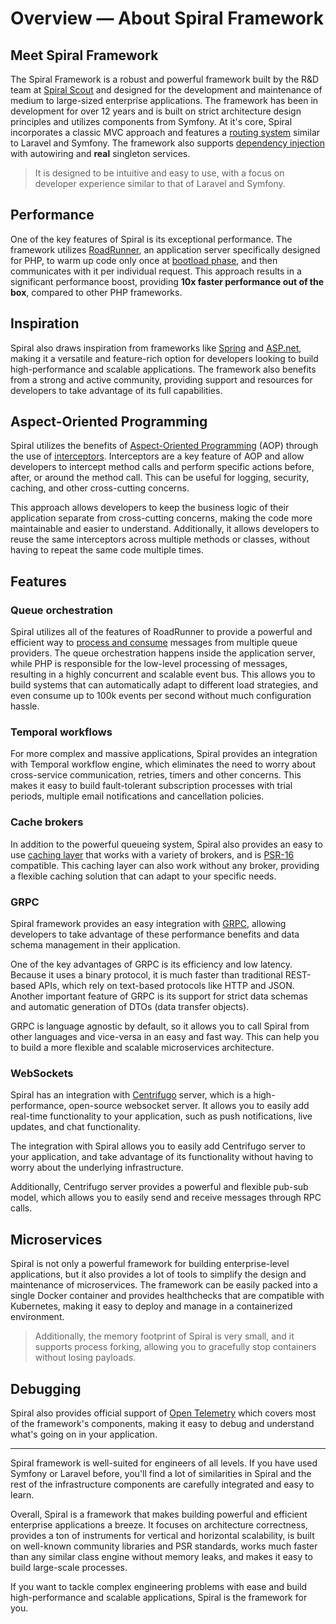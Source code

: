 # Overview — About Spiral Framework

## Meet Spiral Framework

The Spiral Framework is a robust and powerful framework built by the R&D team at [Spiral Scout](https://spiralscout.com/) and
designed for the development and maintenance of medium to large-sized enterprise applications. The framework has been in development 
for over 12 years and is built on strict architecture design principles and utilizes components from Symfony. At it's core, Spiral 
incorporates a classic MVC approach and features a [routing system](../http/routing.md) similar to Laravel and Symfony. The framework 
also supports [dependency injection](../framework/container.md) with autowiring and **real** singleton services.

> It is designed to be intuitive and easy to use, with a focus on developer experience similar to that of
> Laravel and Symfony.

## Performance

One of the key features of Spiral is its exceptional performance. The framework
utilizes [RoadRunner](../start/server.md), an application server specifically designed for PHP, to warm up code
only once at [bootload phase](../framework/lifecycle.md), and then communicates with it per individual request. This
approach results in a significant performance boost, providing **10x faster performance out of the box**, compared to
other PHP frameworks.

## Inspiration

Spiral also draws inspiration from frameworks like [Spring](https://spring.io/)
and [ASP.net](https://dotnet.microsoft.com/en-us/apps/aspnet), making it a versatile and feature-rich option for
developers looking to build high-performance and scalable applications. The framework also benefits from a strong and
active community, providing support and resources for developers to take advantage of its full capabilities.

## Aspect-Oriented Programming

Spiral utilizes the benefits
of [Aspect-Oriented Programming](https://en.wikipedia.org/wiki/Aspect-oriented_programming) (AOP) through the use of
[interceptors](../framework/interceptors.md). Interceptors are a key feature of AOP and allow developers to intercept
method calls and perform specific actions before, after, or around the method call. This can be useful for logging,
security, caching, and other cross-cutting concerns.

This approach allows developers to keep the business logic of their application separate from cross-cutting concerns,
making the code more maintainable and easier to understand. Additionally, it allows developers to reuse the same
interceptors across multiple methods or classes, without having to repeat the same code multiple times.

## Features

### Queue orchestration

Spiral utilizes all of the features of RoadRunner to provide a powerful and efficient way
to [process and consume](../queue/configuration.md) messages from multiple queue providers. The queue orchestration
happens inside the application server, while PHP is responsible for the low-level processing of messages, resulting in
a highly concurrent and scalable event bus. This allows you to build systems that can automatically adapt to different
load strategies, and even consume up to 100k events per second without much configuration hassle.

### Temporal workflows

For more complex and massive applications, Spiral provides an integration with Temporal workflow engine, which
eliminates the need to worry about cross-service communication, retries, timers and other concerns. This makes it easy
to build fault-tolerant subscription processes with trial periods, multiple email notifications and cancellation
policies.

### Cache brokers

In addition to the powerful queueing system, Spiral also provides an easy to use [caching layer](../basics/cache.md)
that works with a variety of brokers, and is [PSR-16](https://www.php-fig.org/psr/psr-16/) compatible. This caching
layer can also work without any broker, providing a flexible caching solution that can adapt to your specific needs.

### GRPC

Spiral framework provides an easy integration with [GRPC](../grpc/configuration.md), allowing developers to take
advantage of these performance benefits and data schema management in their application.

One of the key advantages of GRPC is its efficiency and low latency. Because it uses a binary protocol, it is much
faster than traditional REST-based APIs, which rely on text-based protocols like HTTP and JSON. Another important
feature of GRPC is its support for strict data schemas and automatic generation of DTOs (data transfer objects).

GRPC is language agnostic by default, so it allows you to call Spiral from other languages and vice-versa in an easy and
fast way. This can help you to build a more flexible and scalable microservices architecture.

### WebSockets

Spiral has an integration with [Centrifugo](../websockets/configuration.md) server, which is a high-performance,
open-source websocket server. It allows you to easily add real-time functionality to your application, such as push
notifications, live updates, and chat functionality.

The integration with Spiral allows you to easily add Centrifugo server to your application, and take advantage of its
functionality without having to worry about the underlying infrastructure.

Additionally, Centrifugo server provides a powerful and flexible pub-sub model, which allows you to easily send and
receive messages through RPC calls.

## Microservices

Spiral is not only a powerful framework for building enterprise-level applications, but it also provides a lot of tools
to simplify the design and maintenance of microservices. The framework can be easily packed into a single Docker
container and provides healthchecks that are compatible with Kubernetes, making it easy to deploy and manage in a
containerized environment.

> Additionally, the memory footprint of Spiral is very small, and it supports process forking, allowing you to 
> gracefully stop containers without losing payloads.

## Debugging

Spiral also provides official support of [Open Telemetry](../advanced/telemetry.md) which covers most of the framework's
components, making it easy to debug and understand what's going on in your application.

<hr>

Spiral framework is well-suited for engineers of all levels. If you have used Symfony or Laravel before, you'll find a
lot of similarities in Spiral and the rest of the infrastructure components are carefully integrated and easy to learn.

Overall, Spiral is a framework that makes building powerful and efficient enterprise applications a breeze. It focuses
on architecture correctness, provides a ton of instruments for vertical and horizontal scalability, is built on
well-known community libraries and PSR standards, works much faster than any similar class engine without memory leaks,
and makes it easy to build large-scale processes.

If you want to tackle complex engineering problems with ease and build high-performance and scalable applications,
Spiral is the framework for you.
